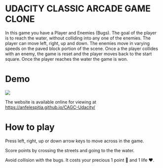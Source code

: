 UDACITY CLASSIC ARCADE GAME CLONE
===============================


In this game you have a Player and Enemies (Bugs). The goal of the player is to reach the water, without colliding into any one of the enemies. The player can move left, right, up and down. The enemies move in varying speeds on the paved block portion of the scene. Once a the player collides with an enemy, the game is reset and the player moves back to the start square. Once the player reaches the water the game is won.

Demo
===============================


<img src="https://drive.google.com/file/d/1qWVZJCbIEgrEz4k7mmGSVdCHI-Nmp1H7/view?usp=sharing"/>


The website is available online for viewing at https://anfelespitia.github.io/CAGC-Udacity/



How to play
===============================
Press left, right, up or down arrow keys to move across in the game.

Score points by crossing the streets and going to the the water.

Avoid collision with the bugs. It costs your precious 1 point 💎 and 1 life ❤.
